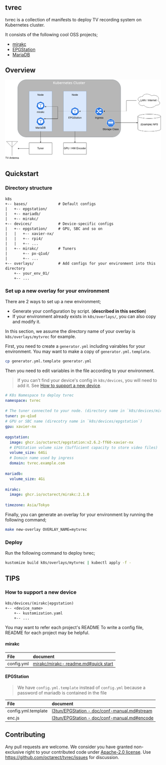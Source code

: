 ## tvrec

tvrec is a collection of manifests to deploy TV recording system on Kubernetes cluster.

It consists of the following cool OSS projects;

- [mirakc](https://github.com/mirakc/mirakc)
- [EPGStation](https://github.com/l3tnun/EPGStation)
- [MariaDB](https://github.com/MariaDB/server)

## Overview

![Overview](./doc/images/overview.drawio.png)

## Quickstart

### Directory structure

```
k8s
+-- bases/              # Default configs
|   +-- epgstation/
|   +-- mariadb/
|   +-- mirakc/
+-- devices/            # Device-specific configs
|   +-- epgstation/     # GPU, SBC and so on
|   |   +-- xavier-nx/
|   |   +-- rpi4/
|   |   +-- ...
|   +-- mirakc/         # Tuners
|       +-- px-q1ud/
|       +-- ...
+-- overlays/           # Add configs for your environment into this directory
    +-- your_env_01/
    +-- ...
```

### Set up a new overlay for your environment

There are 2 ways to set up a new environment;

- Generate your configuration by script. (**described in this section**)
- If your environment already exists in `k8s/overlays/`, you can also copy and modify it.

In this section, we assume the directory name of your overlay is `k8s/overlays/mytvrec` for example.

First, you need to create a `generator.yml` including vairables for your environment.
You may want to make a copy of `generator.yml.template`.

```bash
cp generator.yml.template generator.yml
```

Then you need to edit variables in the file according to your environment.

> If you can't find your device's config in `k8s/devices`, you will need to add it. See [How to support a new device](#howtosupportanewdevice).

```yaml
# K8s Namespace to deploy tvrec
namespace: tvrec

# The tuner connected to your node. (directory name in `k8s/devices/mirakc`)
tuner: px-q1ud
# GPU or SBC name (direcotry name in `k8s/devices/epgstation`)
gpu: xavier-nx

epgstation:
  image: ghcr.io/octarect/epgstation:v2.6.2-ff60-xavier-nx
  # EPGStation volume size (Sufficient capacity to store video files)
  volume_size: 64Gi
  # Domain name used by ingress
  domain: tvrec.example.com

mariadb:
  volume_size: 4Gi

mirakc:
  image: ghcr.io/octarect/mirakc:2.1.0

timezone: Asia/Tokyo
```

Finally, you can generate an overlay for your environment by running the following command;

```bash
make new-overlay OVERLAY_NAME=mytvrec
```

### Deploy

Run the following command to deploy tvrec;

```bash
kustomize build k8s/overlays/mytvrec | kubectl apply -f -
```

## TIPS

### How to support a new device

```
k8s/devices/(mirakc|epgstation)
+-- <device_name>
    +-- kustomization.yaml
    +-- ...
```

You may want to refer each project's README
To write a config file, README for each project may be helpful.

#### mirakc

| File       | document                                                                             |
|:-----------|:-------------------------------------------------------------------------------------|
| config.yml | [mirakc/mirakc- readme.md#quick start](https://github.com/mirakc/mirakc#quick-start) |

#### EPGStation

> We have `config.yml.template` instead of `config.yml` because a password of mariadb is contained in the file

| File                | document                                                                                                                   |
|:--------------------|:---------------------------------------------------------------------------------------------------------------------------|
| config.yml.template | [l3tun/EPGStation - doc/conf-manual.md#stream](https://github.com/l3tnun/EPGStation/blob/master/doc/conf-manual.md#stream) |
| enc.js              | [l3tun/EPGStation - doc/conf-manual.md#encode](https://github.com/l3tnun/EPGStation/blob/master/doc/conf-manual.md#encode) |

## Contributing

Any pull requests are welcome. We consider you have granted non-exclusive right to your contributed code under [Apache-2.0 license](./LICENSE). Use https://github.com/octarect/tvrec/issues for discussion.
